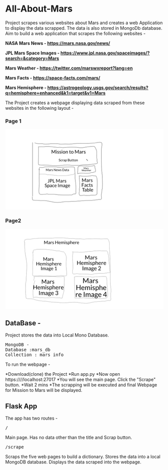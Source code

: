 # All-About-Mars

Project scrapes various websites about Mars and creates a web Application to display the data scrapped. The data is also stored in MongoDb database. Aim to build a web application that scrapes the following websites - 

**NASA Mars News - https://mars.nasa.gov/news/**

**JPL Mars Space Images - https://www.jpl.nasa.gov/spaceimages/?search=&category=Mars**

**Mars Weather - https://twitter.com/marswxreport?lang=en**

**Mars Facts - https://space-facts.com/mars/**

**Mars Hemisphere - https://astrogeology.usgs.gov/search/results?q=hemisphere+enhanced&k1=target&v1=Mars**

The Project creates a webpage displaying data scraped from these websites in the following layout - 

### Page 1
![Page 1](img/pg1.png)

### Page2
![Page 2](img/pg2.png)

## DataBase - 

Project stores the data into Local Mono Database. 
<pre>
MongoDB - 
Database :mars_db
Collection : mars_info
</pre>

To run the webpage - 

*Download(clone) the Project
*Run app.py
*Now open https:////localhost:27017
*You will see the main page. Click the "Scrape" button.
*Wait 2 mins
*The scrapping will be executed and final Webpage for Mission to Mars will be displayed.


## Flask App
The app has two routes - 

<pre>
/
</pre>
<p> Main page. Has no data other than the title and Scrap button. 
  
 <pre>
/scrape
</pre>
<p> Scraps the five web pages to build a dictionary. Stores the data into a local MongoDB database. Displays the data scraped into the webpage. 


